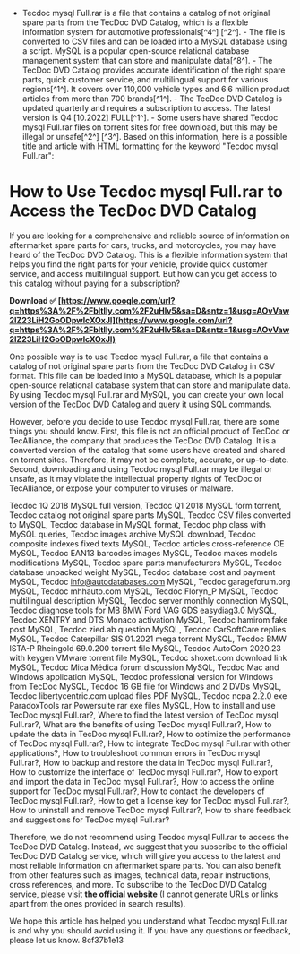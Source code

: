 
 - Tecdoc mysql Full.rar is a file that contains a catalog of not original spare parts from the TecDoc DVD Catalog, which is a flexible information system for automotive professionals[^4^] [^2^]. - The file is converted to CSV files and can be loaded into a MySQL database using a script. MySQL is a popular open-source relational database management system that can store and manipulate data[^8^]. - The TecDoc DVD Catalog provides accurate identification of the right spare parts, quick customer service, and multilingual support for various regions[^1^]. It covers over 110,000 vehicle types and 6.6 million product articles from more than 700 brands[^1^]. - The TecDoc DVD Catalog is updated quarterly and requires a subscription to access. The latest version is Q4 [10.2022] FULL[^1^]. - Some users have shared Tecdoc mysql Full.rar files on torrent sites for free download, but this may be illegal or unsafe[^2^] [^3^].  Based on this information, here is a possible title and article with HTML formatting for the keyword "Tecdoc mysql Full.rar":  
# How to Use Tecdoc mysql Full.rar to Access the TecDoc DVD Catalog
 
If you are looking for a comprehensive and reliable source of information on aftermarket spare parts for cars, trucks, and motorcycles, you may have heard of the TecDoc DVD Catalog. This is a flexible information system that helps you find the right parts for your vehicle, provide quick customer service, and access multilingual support. But how can you get access to this catalog without paying for a subscription?
 
**Download ✅ [https://www.google.com/url?q=https%3A%2F%2Fbltlly.com%2F2uHlv5&sa=D&sntz=1&usg=AOvVaw2IZ23LiH2GoODpwIcXOxJl](https://www.google.com/url?q=https%3A%2F%2Fbltlly.com%2F2uHlv5&sa=D&sntz=1&usg=AOvVaw2IZ23LiH2GoODpwIcXOxJl)**


 
One possible way is to use Tecdoc mysql Full.rar, a file that contains a catalog of not original spare parts from the TecDoc DVD Catalog in CSV format. This file can be loaded into a MySQL database, which is a popular open-source relational database system that can store and manipulate data. By using Tecdoc mysql Full.rar and MySQL, you can create your own local version of the TecDoc DVD Catalog and query it using SQL commands.
 
However, before you decide to use Tecdoc mysql Full.rar, there are some things you should know. First, this file is not an official product of TecDoc or TecAlliance, the company that produces the TecDoc DVD Catalog. It is a converted version of the catalog that some users have created and shared on torrent sites. Therefore, it may not be complete, accurate, or up-to-date. Second, downloading and using Tecdoc mysql Full.rar may be illegal or unsafe, as it may violate the intellectual property rights of TecDoc or TecAlliance, or expose your computer to viruses or malware.
 
Tecdoc 1Q 2018 MySQL full version,  Tecdoc Q1 2018 MySQL form torrent,  Tecdoc catalog not original spare parts MySQL,  Tecdoc CSV files converted to MySQL,  Tecdoc database in MySQL format,  Tecdoc php class with MySQL queries,  Tecdoc images archive MySQL download,  Tecdoc composite indexes fixed texts MySQL,  Tecdoc articles cross-reference OE MySQL,  Tecdoc EAN13 barcodes images MySQL,  Tecdoc makes models modifications MySQL,  Tecdoc spare parts manufacturers MySQL,  Tecdoc database unpacked weight MySQL,  Tecdoc database cost and payment MySQL,  Tecdoc info@autodatabases.com MySQL,  Tecdoc garageforum.org MySQL,  Tecdoc mhhauto.com MySQL,  Tecdoc Floryn\_P MySQL,  Tecdoc multilingual description MySQL,  Tecdoc server monthly connection MySQL,  Tecdoc diagnose tools for MB BMW Ford VAG GDS easydiag3.0 MySQL,  Tecdoc XENTRY and DTS Monaco activation MySQL,  Tecdoc hamirom fake post MySQL,  Tecdoc zied.ab question MySQL,  Tecdoc CarSoftCare replies MySQL,  Tecdoc Caterpillar SIS 01.2021 mega torrent MySQL,  Tecdoc BMW ISTA-P Rheingold 69.0.200 torrent file MySQL,  Tecdoc AutoCom 2020.23 with keygen VMware torrent file MySQL,  Tecdoc shoxet.com download link MySQL,  Tecdoc Mica Médica forum discussion MySQL,  Tecdoc Mac and Windows application MySQL,  Tecdoc professional version for Windows from TecDoc MySQL,  Tecdoc 16 GB file for Windows and 2 DVDs MySQL,  Tecdoc libertycentric.com upload files PDF MySQL,  Tecdoc ncpa 2.2.0 exe ParadoxTools rar Powersuite rar exe files MySQL,  How to install and use TecDoc mysql Full.rar?,  Where to find the latest version of TecDoc mysql Full.rar?,  What are the benefits of using TecDoc mysql Full.rar?,  How to update the data in TecDoc mysql Full.rar?,  How to optimize the performance of TecDoc mysql Full.rar?,  How to integrate TecDoc mysql Full.rar with other applications?,  How to troubleshoot common errors in TecDoc mysql Full.rar?,  How to backup and restore the data in TecDoc mysql Full.rar?,  How to customize the interface of TecDoc mysql Full.rar?,  How to export and import the data in TecDoc mysql Full.rar?,  How to access the online support for TecDoc mysql Full.rar?,  How to contact the developers of TecDoc mysql Full.rar?,  How to get a license key for TecDoc mysql Full.rar?,  How to uninstall and remove TecDoc mysql Full.rar?,  How to share feedback and suggestions for TecDoc mysql Full.rar?
 
Therefore, we do not recommend using Tecdoc mysql Full.rar to access the TecDoc DVD Catalog. Instead, we suggest that you subscribe to the official TecDoc DVD Catalog service, which will give you access to the latest and most reliable information on aftermarket spare parts. You can also benefit from other features such as images, technical data, repair instructions, cross references, and more. To subscribe to the TecDoc DVD Catalog service, please visit **the official website** (I cannot generate URLs or links apart from the ones provided in search results).
 
We hope this article has helped you understand what Tecdoc mysql Full.rar is and why you should avoid using it. If you have any questions or feedback, please let us know.
 8cf37b1e13
 
